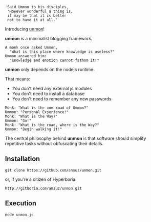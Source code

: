 ```text
'Said Ummon to his disciples,
 "However wonderful a thing is,
 it may be that it is better
 not to have it at all."
```

Introducing [unmon](http://en.wikipedia.org/wiki/Yunmen_Wenyan)!

**unmon** is a minimalist blogging framework.

```text
A monk once asked Ummon,
  "What is this place where knowledge is useless?"
Ummon answered him: 
  "Knowledge and emotion cannot fathom it!"
```

**unmon** only depends on the nodejs runtime. 

That means:

* You don't need any external js modules
* You don't need to install a database
* You don't need to remember any new passwords

```text
Monk: "What is the one road of Ummon?"
Ummon: "Personal Experience!"
Monk: "What is the Way?"
Ummon: "Go!"
Monk: "What is the road, where is the Way?"
Ummon: "Begin walking it!"
```

The central philosophy behind **unmon** is that software should simplify repetitive tasks without obfuscating their details.

## Installation

```
git clone https://github.com/ansuz/unmon.git
```

or, if you're a citizen of Hyperboria:

```
http://gitboria.com/ansuz/unmon.git
```

## Execution

```
node unmon.js
```
